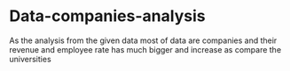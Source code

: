 # Data-companies-analysis
As the analysis from the given data most of data are companies and their revenue and employee rate has much bigger and increase as compare the universities 
